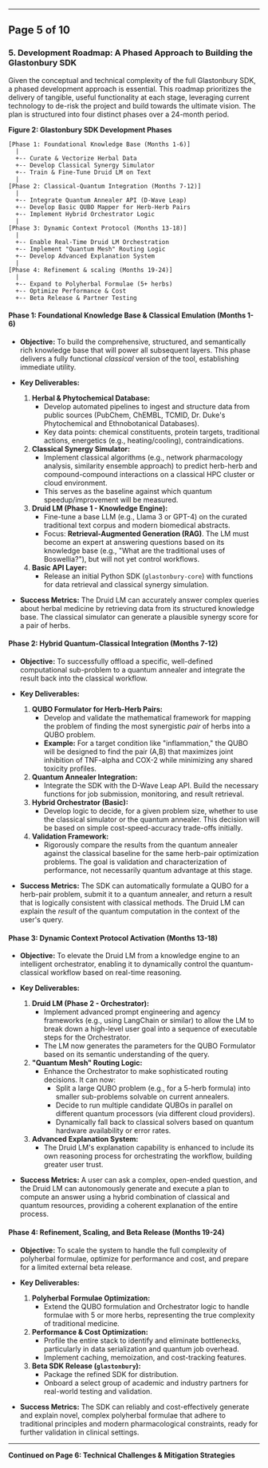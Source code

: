 ***

## **Page 5 of 10**

### **5. Development Roadmap: A Phased Approach to Building the Glastonbury SDK**

Given the conceptual and technical complexity of the full Glastonbury SDK, a phased development approach is essential. This roadmap prioritizes the delivery of tangible, useful functionality at each stage, leveraging current technology to de-risk the project and build towards the ultimate vision. The plan is structured into four distinct phases over a 24-month period.

**Figure 2: Glastonbury SDK Development Phases**

```
[Phase 1: Foundational Knowledge Base (Months 1-6)]
  |
  +-- Curate & Vectorize Herbal Data
  +-- Develop Classical Synergy Simulator
  +-- Train & Fine-Tune Druid LM on Text
  |
[Phase 2: Classical-Quantum Integration (Months 7-12)]
  |
  +-- Integrate Quantum Annealer API (D-Wave Leap)
  +-- Develop Basic QUBO Mapper for Herb-Herb Pairs
  +-- Implement Hybrid Orchestrator Logic
  |
[Phase 3: Dynamic Context Protocol (Months 13-18)]
  |
  +-- Enable Real-Time Druid LM Orchestration
  +-- Implement "Quantum Mesh" Routing Logic
  +-- Develop Advanced Explanation System
  |
[Phase 4: Refinement & scaling (Months 19-24)]
  |
  +-- Expand to Polyherbal Formulae (5+ herbs)
  +-- Optimize Performance & Cost
  +-- Beta Release & Partner Testing
```

#### **Phase 1: Foundational Knowledge Base & Classical Emulation (Months 1-6)**

*   **Objective:** To build the comprehensive, structured, and semantically rich knowledge base that will power all subsequent layers. This phase delivers a fully functional *classical* version of the tool, establishing immediate utility.

*   **Key Deliverables:**
    1.  **Herbal & Phytochemical Database:**
        *   Develop automated pipelines to ingest and structure data from public sources (PubChem, ChEMBL, TCMID, Dr. Duke's Phytochemical and Ethnobotanical Databases).
        *   Key data points: chemical constituents, protein targets, traditional actions, energetics (e.g., heating/cooling), contraindications.
    2.  **Classical Synergy Simulator:**
        *   Implement classical algorithms (e.g., network pharmacology analysis, similarity ensemble approach) to predict herb-herb and compound-compound interactions on a classical HPC cluster or cloud environment.
        *   This serves as the baseline against which quantum speedup/improvement will be measured.
    3.  **Druid LM (Phase 1 - Knowledge Engine):**
        *   Fine-tune a base LLM (e.g., Llama 3 or GPT-4) on the curated traditional text corpus and modern biomedical abstracts.
        *   Focus: **Retrieval-Augmented Generation (RAG)**. The LM must become an expert at answering questions based on its knowledge base (e.g., "What are the traditional uses of Boswellia?"), but will not yet control workflows.
    4.  **Basic API Layer:**
        *   Release an initial Python SDK (`glastonbury-core`) with functions for data retrieval and classical synergy simulation.

*   **Success Metrics:** The Druid LM can accurately answer complex queries about herbal medicine by retrieving data from its structured knowledge base. The classical simulator can generate a plausible synergy score for a pair of herbs.

#### **Phase 2: Hybrid Quantum-Classical Integration (Months 7-12)**

*   **Objective:** To successfully offload a specific, well-defined computational sub-problem to a quantum annealer and integrate the result back into the classical workflow.

*   **Key Deliverables:**
    1.  **QUBO Formulator for Herb-Herb Pairs:**
        *   Develop and validate the mathematical framework for mapping the problem of finding the most synergistic *pair* of herbs into a QUBO problem.
        *   **Example:** For a target condition like "inflammation," the QUBO will be designed to find the pair (A,B) that maximizes joint inhibition of TNF-alpha and COX-2 while minimizing any shared toxicity profiles.
    2.  **Quantum Annealer Integration:**
        *   Integrate the SDK with the D-Wave Leap API. Build the necessary functions for job submission, monitoring, and result retrieval.
    3.  **Hybrid Orchestrator (Basic):**
        *   Develop logic to decide, for a given problem size, whether to use the classical simulator or the quantum annealer. This decision will be based on simple cost-speed-accuracy trade-offs initially.
    4.  **Validation Framework:**
        *   Rigorously compare the results from the quantum annealer against the classical baseline for the same herb-pair optimization problems. The goal is validation and characterization of performance, not necessarily quantum advantage at this stage.

*   **Success Metrics:** The SDK can automatically formulate a QUBO for a herb-pair problem, submit it to a quantum annealer, and return a result that is logically consistent with classical methods. The Druid LM can explain the *result* of the quantum computation in the context of the user's query.

#### **Phase 3: Dynamic Context Protocol Activation (Months 13-18)**

*   **Objective:** To elevate the Druid LM from a knowledge engine to an intelligent orchestrator, enabling it to dynamically control the quantum-classical workflow based on real-time reasoning.

*   **Key Deliverables:**
    1.  **Druid LM (Phase 2 - Orchestrator):**
        *   Implement advanced prompt engineering and agency frameworks (e.g., using LangChain or similar) to allow the LM to break down a high-level user goal into a sequence of executable steps for the Orchestrator.
        *   The LM now generates the parameters for the QUBO Formulator based on its semantic understanding of the query.
    2.  **"Quantum Mesh" Routing Logic:**
        *   Enhance the Orchestrator to make sophisticated routing decisions. It can now:
            *   Split a large QUBO problem (e.g., for a 5-herb formula) into smaller sub-problems solvable on current annealers.
            *   Decide to run multiple candidate QUBOs in parallel on different quantum processors (via different cloud providers).
            *   Dynamically fall back to classical solvers based on quantum hardware availability or error rates.
    3.  **Advanced Explanation System:**
        *   The Druid LM's explanation capability is enhanced to include its own reasoning process for orchestrating the workflow, building greater user trust.

*   **Success Metrics:** A user can ask a complex, open-ended question, and the Druid LM can autonomously generate and execute a plan to compute an answer using a hybrid combination of classical and quantum resources, providing a coherent explanation of the entire process.

#### **Phase 4: Refinement, Scaling, and Beta Release (Months 19-24)**

*   **Objective:** To scale the system to handle the full complexity of polyherbal formulae, optimize for performance and cost, and prepare for a limited external beta release.

*   **Key Deliverables:**
    1.  **Polyherbal Formulae Optimization:**
        *   Extend the QUBO formulation and Orchestrator logic to handle formulae with 5 or more herbs, representing the true complexity of traditional medicine.
    2.  **Performance & Cost Optimization:**
        *   Profile the entire stack to identify and eliminate bottlenecks, particularly in data serialization and quantum job overhead.
        *   Implement caching, memoization, and cost-tracking features.
    3.  **Beta SDK Release (`glastonbury`):**
        *   Package the refined SDK for distribution.
        *   Onboard a select group of academic and industry partners for real-world testing and validation.

*   **Success Metrics:** The SDK can reliably and cost-effectively generate and explain novel, complex polyherbal formulae that adhere to traditional principles and modern pharmacological constraints, ready for further validation in clinical settings.

---
**Continued on Page 6: Technical Challenges & Mitigation Strategies**
